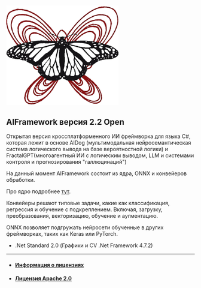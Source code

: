 <img src="https://github.com/AIFramework/AIFrameworkOpen/blob/main/Docs/img/logo.png?raw=true" width=300 />

## AIFramework версия 2.2 Open
Открытая версия кроссплатформенного ИИ фреймворка для языка C#, которая лежит в основе AIDog (мультимодальная нейросемантическая система логического вывода на базе вероятностной логики) и FractalGPT(многоагентный ИИ с логическим выводом, LLM и системами контроля и прогнозирования "галлюцинаций")

На данный момент AIFramework состоит из ядра, ONNX и конвейеров обработки.

Про ядро подробнее [тут](https://github.com/AIFramework/AIFrameworkOpen/wiki).

Конвейеры решают типовые задачи, какие как классификация, регрессия и обучение с подкреплением. Включая, загрузку, преобразования, векторизацию, обучение и аугментацию.

ONNX позволяет подгружать нейросети обученные в других фреймворках, таких как Keras или PyTorch.

* .Net Standard 2.0 (Графики и CV .Net Framework 4.7.2)

---
* #### [Информация о лицензиях](https://github.com/AIFramework/AIFrameworkOpen/blob/main/Docs/INFO.md)
* #### [Лицензия Apache 2.0](https://github.com/AIFramework/AIFrameworkOpen/blob/main/LICENSE)
